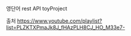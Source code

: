 영단어 rest API toyProject

출처
https://www.youtube.com/playlist?list=PLZKTXPmaJk8J_fHAzPLH8CJ_HO_M33e7-

